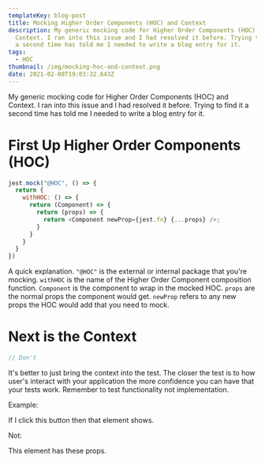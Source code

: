 ```yaml
---
templateKey: blog-post
title: Mocking Higher Order Components (HOC) and Context
description: My generic mocking code for Higher Order Components (HOC) and
  Context. I ran into this issue and I had resolved it before. Trying to find it
  a second time has told me I needed to write a blog entry for it.
tags:
  - HOC
thumbnail: /img/mocking-hoc-and-context.png
date: 2021-02-08T19:03:32.643Z
---
```

My generic mocking code for Higher Order Components (HOC) and Context. I ran into this issue and I had resolved it before. Trying to find it a second time has told me I needed to write a blog entry for it.

# First Up Higher Order Components (HOC)

```javascript
jest.mock("@HOC", () => {
  return {
    withHOC: () => {
      return (Component) => {
        return (props) => {
          return <Component newProp={jest.fn} {...props} />;
        }
      }
    }
  }
})
```

A quick explanation. `"@HOC"` is the external or internal package that you're mocking. `withHOC` is the name of the Higher Order Component composition function. `Component` is the component to wrap in the mocked HOC. `props` are the normal props the component would get. `newProp` refers to any new props the HOC would add that you need to mock.

# Next is the Context

```javascript
// Don't
```

It's better to just bring the context into the test. The closer the test is to how user's interact with your application the more confidence you can have that your tests work. Remember to test functionality not implementation.

Example:

If I click this button then that element shows.

Not:

This element has these props.